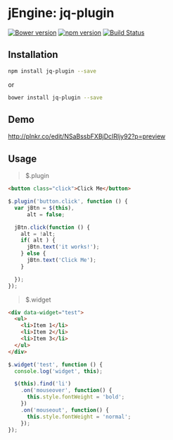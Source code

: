 jEngine: jq-plugin
==================
[![Bower version](https://badge.fury.io/bo/jq-plugin.svg)](http://badge.fury.io/bo/jq-plugin)
[![npm version](https://badge.fury.io/js/jq-plugin.svg)](http://badge.fury.io/js/jq-plugin)
[![Build Status](https://travis-ci.org/jstools/jq-plugin.svg?branch=master)](https://travis-ci.org/jstools/jq-plugin)

Installation
------------
```.sh
npm install jq-plugin --save
```
  or
```.sh
bower install jq-plugin --save
```

Demo
----
http://plnkr.co/edit/NSaBssbFXBjDcIRljy92?p=preview

Usage
-----

> $.plugin

``` html
<button class="click">Click Me</button>
```

``` js
$.plugin('button.click', function () {
  var jBtn = $(this),
      alt = false;

  jBtn.click(function () {
    alt = !alt;
    if( alt ) {
      jBtn.text('it works!');
    } else {
      jBtn.text('Click Me');
    }

  });
});
```

> $.widget

``` html
<div data-widget="test">
  <ul>
    <li>Item 1</li>
    <li>Item 2</li>
    <li>Item 3</li>
  </ul>
</div>
```

``` js
$.widget('test', function () {
  console.log('widget', this);

  $(this).find('li')
    .on('mouseover', function() {
      this.style.fontWeight = 'bold';
    })
    .on('mouseout', function() {
      this.style.fontWeight = 'normal';
    });
});
```
